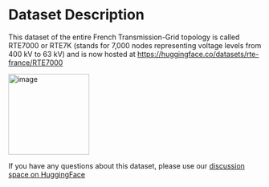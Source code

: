 # Dataset Description

This dataset of the entire French Transmission-Grid topology is called RTE7000 or RTE7K (stands for 7,000 nodes representing voltage levels from 400 kV to 63 kV) and is now hosted at https://huggingface.co/datasets/rte-france/RTE7000

<img width="161" alt="image" src="https://github.com/user-attachments/assets/489d0040-d7f9-490e-9fe9-34ac26dc054f" />

If you have any questions about this dataset, please use our [discussion space on HuggingFace](https://huggingface.co/datasets/rte-france/RTE7000/discussions?status=open&type=discussion)



